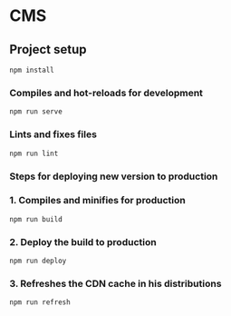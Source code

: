 # CMS

## Project setup
```
npm install
```

### Compiles and hot-reloads for development
```
npm run serve
```

### Lints and fixes files
```
npm run lint
```

### Steps for deploying new version to production

### 1. Compiles and minifies for production
```
npm run build
```

### 2. Deploy the build to production
```
npm run deploy
```

### 3. Refreshes the CDN cache in his distributions
```
npm run refresh
```